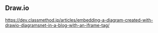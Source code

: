 ## Draw.io
https://dev.classmethod.jp/articles/embedding-a-diagram-created-with-drawio-diagramsnet-in-a-blog-with-an-iframe-tag/

